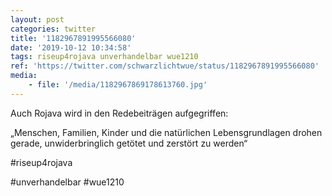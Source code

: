 ```yaml
---
layout: post
categories: twitter
title: '1182967891995566080'
date: '2019-10-12 10:34:58'
tags: riseup4rojava unverhandelbar wue1210
ref: 'https://twitter.com/schwarzlichtwue/status/1182967891995566080'
media:
    - file: '/media/1182967869178613760.jpg'
---
```

Auch Rojava wird in den Redebeiträgen aufgegriffen:

„Menschen, Familien, Kinder und die natürlichen Lebensgrundlagen drohen gerade, unwiderbringlich getötet und zerstört zu werden“

#riseup4rojava

#unverhandelbar #wue1210  

